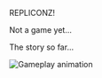 REPLICONZ!

Not a game yet...

The story so far...

![Gameplay animation](http://fuzzix.org/files/repliconz_gameplay.gif)
